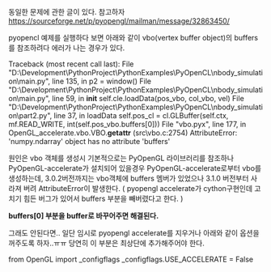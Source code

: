 동일한 문제에 관한 글이 있다. 참고하자
https://sourceforge.net/p/pyopengl/mailman/message/32863450/

pyopencl 예제를 실행하다 보면 아래와 같이 vbo(vertex buffer object)의 buffers를 참조하려다 에러가 나는 경우가 있다.

Traceback (most recent call last):
  File "D:\Development\PythonProject\PythonExamples\PyOpenCL\nbody_simulation\main.py", line 135, in <module>
    p2 = window()
  File "D:\Development\PythonProject\PythonExamples\PyOpenCL\nbody_simulation\main.py", line 59, in __init__
    self.cle.loadData(pos_vbo, col_vbo, vel)
  File "D:\Development\PythonProject\PythonExamples\PyOpenCL\nbody_simulation\part2.py", line 37, in loadData
    self.pos_cl = cl.GLBuffer(self.ctx, mf.READ_WRITE, int(self.pos_vbo.buffers[0]))
  File "vbo.pyx", line 177, in OpenGL_accelerate.vbo.VBO.__getattr__ (src\vbo.c:2754)
AttributeError: 'numpy.ndarray' object has no attribute 'buffers'

원인은 vbo 객체를 생성시 기본적으로는 PyOpenGL 라이브러리를 참조하나 PyOpenGL-accelerate가 설치되어 있을경우 PyOpenGL-accelerate로부터 vbo를 생성하는데, 3.0.2버전까지는 vbo객체에 buffers 멤버가 있었으나 3.1.0 버전부터 사라져 버려 AttributeError이 발생한다. ( pyopengl accelerate가 cython구현인데 고치기 힘든 버그가 있어서 buffers 부분을 빼버렸다고 한다. )

**buffers[0] 부분을 buffer로 바꾸어주면 해결된다.**

그래도 안된다면..
일단 임시로 pyopengl accelerate를 지우거나 아래와 같이 옵션을 꺼주도록 하자..ㅠㅠ
당연히 이 부분은 최상단에 추가해주어야 한다.

from OpenGL import _configflags
_configflags.USE_ACCELERATE = False